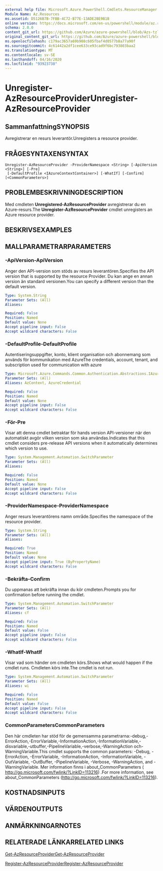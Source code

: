 ```yaml
---
external help file: Microsoft.Azure.PowerShell.Cmdlets.ResourceManager.dll-Help.xml
Module Name: Az.Resources
ms.assetid: D5126B7B-7FBB-4C72-B77E-13ADE2BE9B1B
online version: https://docs.microsoft.com/en-us/powershell/module/az.resources/unregister-Azresourceprovider
schema: 2.0.0
content_git_url: https://github.com/Azure/azure-powershell/blob/Azs-tzl/src/Resources/Resources/help/Unregister-AzResourceProvider.md
original_content_git_url: https://github.com/Azure/azure-powershell/blob/Azs-tzl/src/Resources/Resources/help/Unregister-AzResourceProvider.md
ms.openlocfilehash: c179ac3657a69b908c605fbaf4d0577b8a77a90f
ms.sourcegitcommit: 4c61442a2df1cee633ce93cad9f6bc793803baa2
ms.translationtype: MT
ms.contentlocale: sv-SE
ms.lasthandoff: 04/16/2020
ms.locfileid: "93923738"
---
```

# <span data-ttu-id="33f96-101">Unregister-AzResourceProvider</span><span class="sxs-lookup"><span data-stu-id="33f96-101">Unregister-AzResourceProvider</span></span>

## <span data-ttu-id="33f96-102">Sammanfattning</span><span class="sxs-lookup"><span data-stu-id="33f96-102">SYNOPSIS</span></span>
<span data-ttu-id="33f96-103">Avregistrerar en resurs leverantör.</span><span class="sxs-lookup"><span data-stu-id="33f96-103">Unregisters a resource provider.</span></span>

## <span data-ttu-id="33f96-104">FRÅGESYNTAXEN</span><span class="sxs-lookup"><span data-stu-id="33f96-104">SYNTAX</span></span>

```
Unregister-AzResourceProvider -ProviderNamespace <String> [-ApiVersion <String>] [-Pre]
 [-DefaultProfile <IAzureContextContainer>] [-WhatIf] [-Confirm] [<CommonParameters>]
```

## <span data-ttu-id="33f96-105">PROBLEMBESKRIVNING</span><span class="sxs-lookup"><span data-stu-id="33f96-105">DESCRIPTION</span></span>
<span data-ttu-id="33f96-106">Med cmdleten **Unregistered-AzResourceProvider** avregistrerar du en Azure-resurs.</span><span class="sxs-lookup"><span data-stu-id="33f96-106">The **Unregister-AzResourceProvider** cmdlet unregisters an Azure resource provider.</span></span>

## <span data-ttu-id="33f96-107">BESKRIVS</span><span class="sxs-lookup"><span data-stu-id="33f96-107">EXAMPLES</span></span>

## <span data-ttu-id="33f96-108">MALLPARAMETRAR</span><span class="sxs-lookup"><span data-stu-id="33f96-108">PARAMETERS</span></span>

### <span data-ttu-id="33f96-109">-ApiVersion</span><span class="sxs-lookup"><span data-stu-id="33f96-109">-ApiVersion</span></span>
<span data-ttu-id="33f96-110">Anger den API-version som stöds av resurs leverantören.</span><span class="sxs-lookup"><span data-stu-id="33f96-110">Specifies the API version that is supported by the resource Provider.</span></span>
<span data-ttu-id="33f96-111">Du kan ange en annan version än standard versionen.</span><span class="sxs-lookup"><span data-stu-id="33f96-111">You can specify a different version than the default version.</span></span>

```yaml
Type: System.String
Parameter Sets: (All)
Aliases:

Required: False
Position: Named
Default value: None
Accept pipeline input: False
Accept wildcard characters: False
```

### <span data-ttu-id="33f96-112">-DefaultProfile</span><span class="sxs-lookup"><span data-stu-id="33f96-112">-DefaultProfile</span></span>
<span data-ttu-id="33f96-113">Autentiseringsuppgifter, konto, klient organisation och abonnemang som används för kommunikation med Azure</span><span class="sxs-lookup"><span data-stu-id="33f96-113">The credentials, account, tenant, and subscription used for communication with azure</span></span>

```yaml
Type: Microsoft.Azure.Commands.Common.Authentication.Abstractions.IAzureContextContainer
Parameter Sets: (All)
Aliases: AzContext, AzureCredential

Required: False
Position: Named
Default value: None
Accept pipeline input: False
Accept wildcard characters: False
```

### <span data-ttu-id="33f96-114">-För</span><span class="sxs-lookup"><span data-stu-id="33f96-114">-Pre</span></span>
<span data-ttu-id="33f96-115">Visar att denna cmdlet betraktar för hands version API-versioner när den automatiskt avgör vilken version som ska användas.</span><span class="sxs-lookup"><span data-stu-id="33f96-115">Indicates that this cmdlet considers pre-release API versions when it automatically determines which version to use.</span></span>

```yaml
Type: System.Management.Automation.SwitchParameter
Parameter Sets: (All)
Aliases:

Required: False
Position: Named
Default value: None
Accept pipeline input: False
Accept wildcard characters: False
```

### <span data-ttu-id="33f96-116">-ProviderNamespace</span><span class="sxs-lookup"><span data-stu-id="33f96-116">-ProviderNamespace</span></span>
<span data-ttu-id="33f96-117">Anger resurs leverantörens namn område.</span><span class="sxs-lookup"><span data-stu-id="33f96-117">Specifies the namespace of the resource provider.</span></span>

```yaml
Type: System.String
Parameter Sets: (All)
Aliases:

Required: True
Position: Named
Default value: None
Accept pipeline input: True (ByPropertyName)
Accept wildcard characters: False
```

### <span data-ttu-id="33f96-118">-Bekräfta</span><span class="sxs-lookup"><span data-stu-id="33f96-118">-Confirm</span></span>
<span data-ttu-id="33f96-119">Du uppmanas att bekräfta innan du kör cmdleten.</span><span class="sxs-lookup"><span data-stu-id="33f96-119">Prompts you for confirmation before running the cmdlet.</span></span>

```yaml
Type: System.Management.Automation.SwitchParameter
Parameter Sets: (All)
Aliases: cf

Required: False
Position: Named
Default value: False
Accept pipeline input: False
Accept wildcard characters: False
```

### <span data-ttu-id="33f96-120">-WhatIf</span><span class="sxs-lookup"><span data-stu-id="33f96-120">-WhatIf</span></span>
<span data-ttu-id="33f96-121">Visar vad som händer om cmdleten körs.</span><span class="sxs-lookup"><span data-stu-id="33f96-121">Shows what would happen if the cmdlet runs.</span></span>
<span data-ttu-id="33f96-122">Cmdleten körs inte.</span><span class="sxs-lookup"><span data-stu-id="33f96-122">The cmdlet is not run.</span></span>

```yaml
Type: System.Management.Automation.SwitchParameter
Parameter Sets: (All)
Aliases: wi

Required: False
Position: Named
Default value: False
Accept pipeline input: False
Accept wildcard characters: False
```

### <span data-ttu-id="33f96-123">CommonParameters</span><span class="sxs-lookup"><span data-stu-id="33f96-123">CommonParameters</span></span>
<span data-ttu-id="33f96-124">Den här cmdleten har stöd för de gemensamma parametrarna:-debug,-ErrorAction,-ErrorVariable,-InformationAction,-InformationVariable,-disvariable,-utbuffer,-PipelineVariable,-verbose,-WarningAction och-WarningVariable.</span><span class="sxs-lookup"><span data-stu-id="33f96-124">This cmdlet supports the common parameters: -Debug, -ErrorAction, -ErrorVariable, -InformationAction, -InformationVariable, -OutVariable, -OutBuffer, -PipelineVariable, -Verbose, -WarningAction, and -WarningVariable.</span></span> <span data-ttu-id="33f96-125">Mer information finns i about_CommonParameters ( http://go.microsoft.com/fwlink/?LinkID=113216) .</span><span class="sxs-lookup"><span data-stu-id="33f96-125">For more information, see about_CommonParameters (http://go.microsoft.com/fwlink/?LinkID=113216).</span></span>

## <span data-ttu-id="33f96-126">KOSTNADS</span><span class="sxs-lookup"><span data-stu-id="33f96-126">INPUTS</span></span>

## <span data-ttu-id="33f96-127">VÄRDEN</span><span class="sxs-lookup"><span data-stu-id="33f96-127">OUTPUTS</span></span>

## <span data-ttu-id="33f96-128">ANMÄRKNINGAR</span><span class="sxs-lookup"><span data-stu-id="33f96-128">NOTES</span></span>

## <span data-ttu-id="33f96-129">RELATERADE LÄNKAR</span><span class="sxs-lookup"><span data-stu-id="33f96-129">RELATED LINKS</span></span>

[<span data-ttu-id="33f96-130">Get-AzResourceProvider</span><span class="sxs-lookup"><span data-stu-id="33f96-130">Get-AzResourceProvider</span></span>](./Get-AzResourceProvider.md)

[<span data-ttu-id="33f96-131">Register-AzResourceProvider</span><span class="sxs-lookup"><span data-stu-id="33f96-131">Register-AzResourceProvider</span></span>](./Register-AzResourceProvider.md)


